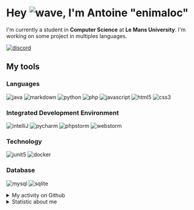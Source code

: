 # Hey ![wave], I'm Antoine "enimaloc"

I'm currently a student in **Computer Science** at **Le Mans University**. I'm working on some project in multiples
languages.

[![discord]](https://discord.com/users/136200628509605888)
## My tools

### Languages
![java] ![markdown] ![python] ![php] ![javascript] ![html5] ![css3]

### Integrated Development Environment
![intelliJ] ![pycharm] ![phpstorm]  ![webstorm]

### Technology
![junit5] ![docker]

### Database
![mysql] ![sqlite]

<details>
<summary>My activity on Github</summary>

<!--RECENT_ACTIVITY:last_update-->
> Last Updated: 20/08 00:36 (Europe/Paris)
<!--RECENT_ACTIVITY:last_update_end-->
<!--RECENT_ACTIVITY:start-->
1. ![star] Starred [TNtube/Utopia](https://github.com/TNtube/Utopia)
2. ![fork] Forked [`enimaloc/PrimitiveMobs`](https://github.com/enimaloc/PrimitiveMobs) from [Daveyx0/PrimitiveMobs](https://github.com/Daveyx0/PrimitiveMobs)
3. ![star] Starred [kefranabg/readme-md-generator](https://github.com/kefranabg/readme-md-generator)
4. ![newRelease] Released [`First pre-release`](https://github.com/enimaloc/svg-sizer/releases/tag/0.0.1) on [enimaloc/svg-sizer](https://github.com/enimaloc/svg-sizer)
5. ![repoCreated] Created repository [enimaloc/svg-sizer](https://github.com/enimaloc/svg-sizer)
6. ![repoCreated] Created repository [enimaloc/enimaloc](https://github.com/enimaloc/enimaloc)
7. ![prOpened] Opened PR [`#4`](https://github.com/readthedocs-fr/read-the-jam-bot/pull/4) in [readthedocs-fr/read-the-jam-bot](https://github.com/readthedocs-fr/read-the-jam-bot)
8. ![prClosed] Closed PR [`#2`](https://github.com/readthedocs-fr/read-the-jam-bot/pull/2) in [readthedocs-fr/read-the-jam-bot](https://github.com/readthedocs-fr/read-the-jam-bot)
9. ![prOpened] Opened PR [`#2`](https://github.com/readthedocs-fr/read-the-jam-bot/pull/2) in [readthedocs-fr/read-the-jam-bot](https://github.com/readthedocs-fr/read-the-jam-bot)
10. ![fork] Forked [`enimaloc/read-the-jam-bot`](https://github.com/enimaloc/read-the-jam-bot) from [readthedocs-fr/read-the-jam-bot](https://github.com/readthedocs-fr/read-the-jam-bot)
<!--RECENT_ACTIVITY:end-->

</details>

<details>
<summary>Statistic about me</summary>

<p align="center">
<a href="https://wakatime.com/@enimaloc">
<img src="https://github-readme-stats.vercel.app/api/wakatime?username=enimaloc&theme=dark&hide_border=true&hide_title=true&layout=compact" alt="enimaloc's wakatime stats">
</a>
</p>

<!--START_SECTION:waka-->
**🐱 My Github Data** 

> 🏆 74 Contributions in the Year 2021
 > 
> 📦 12.8 kB Used in Github's Storage 
 > 
> 🚫 Not Opted to Hire
 > 
> 📜 26 Public Repositories 
 > 
> 🔑 8 Private Repositories  
 > 

 Last Updated on 19/08/2021
<!--END_SECTION:waka-->

</details>

<!-- Icons -->
[wave]: https://cdn.jsdelivr.net/gh/Readme-Workflows/Readme-Icons@1.1.0/icons/gifs/wave.gif

<!-- Badges -->
[issueOpened]: https://cdn.jsdelivr.net/gh/Readme-Workflows/Readme-Icons@main/icons/octicons/IssueOpened.svg
[issueClosed]: https://cdn.jsdelivr.net/gh/Readme-Workflows/Readme-Icons@main/icons/octicons/IssueClosed.svg

[prOpened]: https://cdn.jsdelivr.net/gh/Readme-Workflows/Readme-Icons@main/icons/octicons/PullRequestOpened.svg
[prClosed]: https://cdn.jsdelivr.net/gh/Readme-Workflows/Readme-Icons@main/icons/octicons/PullRequestClosed.svg
[prMerged]: https://cdn.jsdelivr.net/gh/Readme-Workflows/Readme-Icons@main/icons/octicons/PullRequestMerged.svg

[comment]: https://cdn.jsdelivr.net/gh/Readme-Workflows/Readme-Icons@main/icons/octicons/Comment.svg

[changesRequested]: https://cdn.jsdelivr.net/gh/Readme-Workflows/Readme-Icons@main/icons/octicons/RequestedChanges.svg
[approved]: https://cdn.jsdelivr.net/gh/Readme-Workflows/Readme-Icons@main/icons/octicons/ApprovedChanges.svg

[repoCreated]: https://cdn.jsdelivr.net/gh/Readme-Workflows/Readme-Icons@main/icons/octicons/Repository.svg
[newRelease]: https://cdn.jsdelivr.net/gh/Readme-Workflows/Readme-Icons@main/icons/octicons/Release.svg
[star]: https://cdn.jsdelivr.net/gh/Readme-Workflows/Readme-Icons@main/icons/octicons/StarredRepository.svg
[wiki]: https://cdn.jsdelivr.net/gh/Readme-Workflows/Readme-Icons@main/icons/octicons/Wiki.svg
[fork]: https://cdn.jsdelivr.net/gh/Readme-Workflows/Readme-Icons@main/icons/octicons/ForkedRepository.svg
[people]: https://cdn.jsdelivr.net/gh/Readme-Workflows/Readme-Icons@main/icons/octicons/People.svg

<!-- Meta Badge -->
[junit5]: https://img.shields.io/badge/JUnit5-323330?style=for-the-badge&logo=junit5

<!--- https://github.com/alexandresanlim/Badges4-README.md-Profile#-group- -->
[discord]: https://img.shields.io/badge/Discord-323330?style=for-the-badge&logo=discord

<!--- https://github.com/alexandresanlim/Badges4-README.md-Profile#-languages- -->
[java]: https://img.shields.io/badge/Java-323330?style=for-the-badge&logo=java
[python]: https://img.shields.io/badge/Python-323330?style=for-the-badge&logo=python
[php]: https://img.shields.io/badge/PHP-323330?style=for-the-badge&logo=php
[javascript]: https://img.shields.io/badge/JavaScript-323330?style=for-the-badge&logo=javascript
[html5]: https://img.shields.io/badge/HTML5-323330?style=for-the-badge&logo=html5
[css3]: https://img.shields.io/badge/CSS3-323330?style=for-the-badge&logo=css3

<!--- https://github.com/alexandresanlim/Badges4-README.md-Profile#-database- -->
[mysql]: https://img.shields.io/badge/MySQL-323330?style=for-the-badge&logo=mysql
[sqlite]: https://img.shields.io/badge/SQLite-323330?style=for-the-badge&logo=sqlite

<!--- https://github.com/alexandresanlim/Badges4-README.md-Profile#-frameworks- -->
[markdown]: https://img.shields.io/badge/Markdown-323330?style=for-the-badge&logo=markdown
[docker]: https://img.shields.io/badge/Docker-323330?style=for-the-badge&logo=docker

<!--- https://github.com/alexandresanlim/Badges4-README.md-Profile#-ide- -->
[intelliJ]: https://img.shields.io/badge/IntelliJIDEA-323330.svg?style=for-the-badge&logo=intellij-idea
[pycharm]: https://img.shields.io/badge/PyCharm-323330.svg?&style=for-the-badge&logo=PyCharm
[phpstorm]: http://img.shields.io/badge/-PHPStorm-323330?style=for-the-badge&logo=phpstorm
[webstorm]: https://img.shields.io/badge/WebStorm-323330?style=for-the-badge&logo=WebStorm